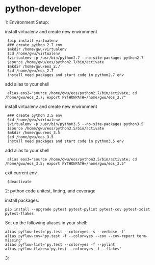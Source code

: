 # python-developer

1: Environment Setup:

   install virtualenv and create new environment
   
     $pip install virtualenv
     ### create python 2.7 env
     $mkdir /home/gwu/virtualenv
     $cd /home/gwu/virtualenv
     $virtualenv -p /usr/bin/python2.7 --no-site-packages python2.7
     $source /home/gwu/eos/python2.7/bin/activate
     $mkdir /home/gwu/eos_2.7
     $cd /home/gwu/eos_2.7
     install need packages and start code in python2.7 env
     
   add alias to your shell
   
     alias eos2="source /home/gwu/eos/python2.7/bin/activate; cd /home/gwu/eos_2.7; export PYTHONPATH=/home/gwu/eos_2.7"
     
   
   install virtualenv and create new environment
     
     ### create python 3.5 env
     $cd /home/gwu/virtualenv
     $virtualenv -p /usr/bin/python3.5 --no-site-packages python3.5
     $source /home/gwu/eos/python3.5/bin/activate
     $mkdir /home/gwu/eos_3.5
     $cd /home/gwu/eos_3.5
     install need packages and start code in python3.5 env
   
   add alias to your shell
   
     alias eos3="source /home/gwu/eos/python3.5/bin/activate; cd /home/gwu/eos_3.5; export PYTHONPATH=/home/gwu/eos_3.5"
   
     
   exit current env
   
     $deactivate 
     


2: python code unitest, linting, and coverage 

   install packages:
   
    pip install --upgrade pytest pytest-pylint pytest-cov pytest-xdist pytest-flakes

   Set up the following aliases in your shell:
   
    alias pyflow-test='py.test --color=yes -s --verbose -f'
    alias pyflow-cov='py.test -f --color=yes --cov --cov-report term-missing'
    alias pyflow-lint='py.test --color=yes -f --pylint'
    alias pyflow-flakes='py.test --color=yes -f --flakes'
    
    
3:   